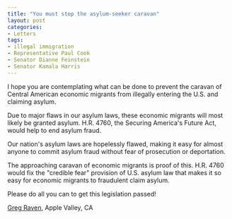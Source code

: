 ```yaml
---
title: "You must stop the asylum-seeker caravan"
layout: post
categories:
- Letters
tags:
- illegal immigration
- Representative Paul Cook
- Senator Dianne Feinstein
- Senator Kamala Harris
---
```


I hope you are contemplating what can be done to prevent the caravan of Central American economic migrants from illegally entering the U.S. and claiming asylum.

Due to major flaws in our asylum laws, these economic migrants will most likely be granted asylum. H.R. 4760, the Securing America's Future Act, would help to end asylum fraud.

Our nation's asylum laws are hopelessly flawed, making it easy for almost anyone to commit asylum fraud without fear of prosecution or deportation.

The approaching caravan of economic migrants is proof of this. H.R. 4760 would fix the "credible fear" provision of U.S. asylum law that makes it so easy for economic migrants to fraudulent claim asylum.

Please do all you can to get this legislation passed!

[Greg Raven](https://www.gregraven.org), Apple Valley, CA